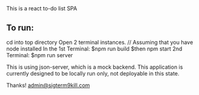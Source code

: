 ##

This is a react to-do list SPA

## To run:
cd into top directory
Open 2 terminal instances.
// Assuming that you have node installed
In the 1st Terminal: $npm run build 
                     $then npm start
2nd Terminal:        $npm run server

This is using json-server, which is a mock backend. This application is currently designed to be locally run only, not deployable in this state.

Thanks!
admin@sigterm9kill.com





